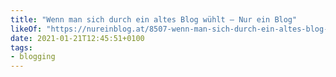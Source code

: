 ```yaml
---
title: "Wenn man sich durch ein altes Blog wühlt – Nur ein Blog"
likeOf: "https://nureinblog.at/8507-wenn-man-sich-durch-ein-altes-blog-wuehlt"
date: 2021-01-21T12:45:51+0100
tags:
- blogging
---
```

